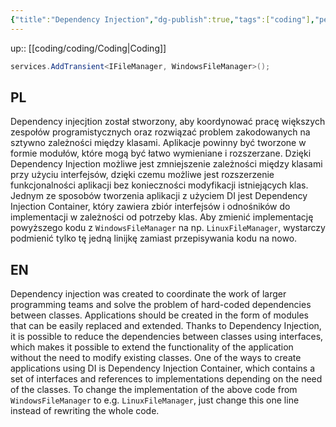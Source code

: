 ```yaml
---
{"title":"Dependency Injection","dg-publish":true,"tags":["coding"],"permalink":"/coding/coding/dependency-injection/","dgPassFrontmatter":true}
---
```


up:: [[coding/coding/Coding\|Coding]]

```cs
services.AddTransient<IFileManager, WindowsFileManager>();
```

## PL

Dependency injecjtion został stworzony, aby koordynować pracę większych zespołów programistycznych oraz rozwiązać problem zakodowanych na sztywno zależności między klasami. Aplikacje powinny być tworzone w formie modułów, które mogą być łatwo wymieniane i rozszerzane. Dzięki Dependency Injection możliwe jest zmniejszenie zależności między klasami przy użyciu interfejsów, dzięki czemu możliwe jest rozszerzenie funkcjonalności aplikacji bez konieczności modyfikacji istniejących klas. Jednym ze sposobów tworzenia aplikacji z użyciem DI jest Dependency Injection Container, który zawiera zbiór interfejsów i odnośników do implementacji w zależności od potrzeby klas.
Aby zmienić implementację powyższego kodu z `WindowsFileManager` na np. `LinuxFileManager`, wystarczy podmienić tylko tę jedną linijkę zamiast przepisywania kodu na nowo.

## EN

Dependency injection was created to coordinate the work of larger programming teams and solve the problem of hard-coded dependencies between classes. Applications should be created in the form of modules that can be easily replaced and extended. Thanks to Dependency Injection, it is possible to reduce the dependencies between classes using interfaces, which makes it possible to extend the functionality of the application without the need to modify existing classes. One of the ways to create applications using DI is Dependency Injection Container, which contains a set of interfaces and references to implementations depending on the need of the classes.
To change the implementation of the above code from `WindowsFileManager` to e.g. `LinuxFileManager`, just change this one line instead of rewriting the whole code.

